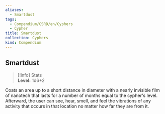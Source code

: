 ```yaml
---
aliases:
  - Smartdust
tags:
  - Compendium/CSRD/en/Cyphers
  - Cypher
title: Smartdust
collection: Cyphers
kind: Compendium
---
```

## Smartdust  
>[!info] Stats  
> **Level:** 1d6+2
  
Coats an area up to a short distance in diameter with a nearly invisible film of nanotech that lasts for a number of months equal to the cypher's level. Afterward, the user can see, hear, smell, and feel the vibrations of any activity that occurs in that location no matter how far they are from it.